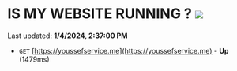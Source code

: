 # IS MY WEBSITE RUNNING ? [![](https://img.shields.io/static/v1?label=Sponsor&message=%E2%9D%A4&logo=GitHub&color=%23fe8e86)](https://github.com/sponsors/<username>)

Last updated: **1/4/2024, 2:37:00 PM**

- `GET` [https://youssefservice.me](https://youssefservice.me) - **Up** (1479ms)
